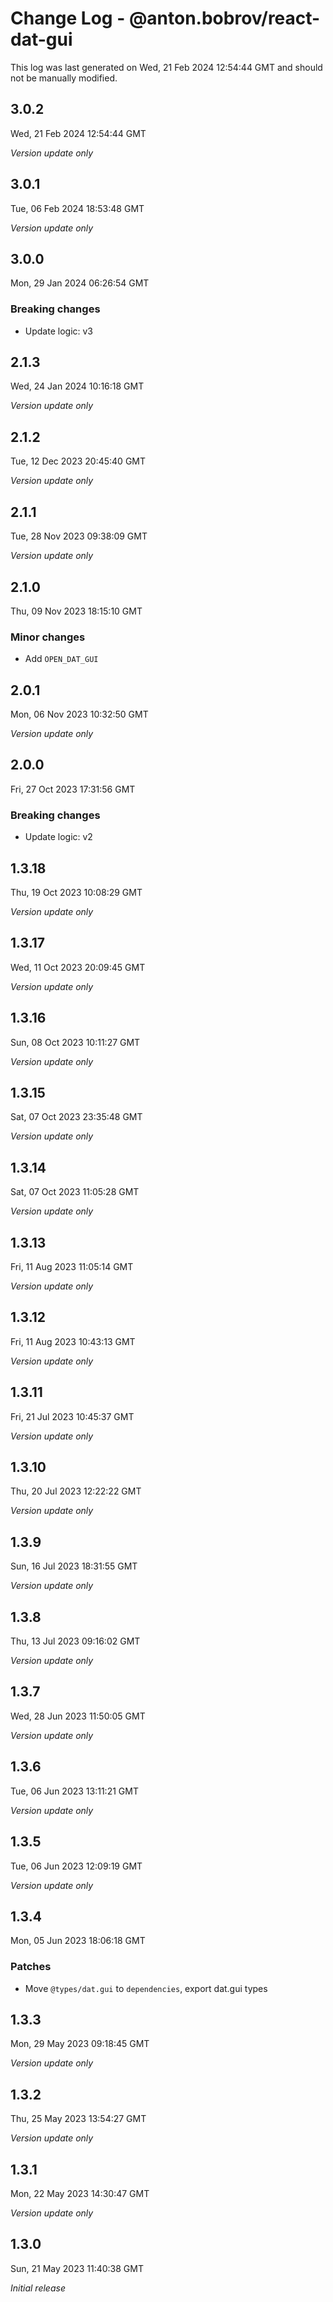 # Change Log - @anton.bobrov/react-dat-gui

This log was last generated on Wed, 21 Feb 2024 12:54:44 GMT and should not be manually modified.

## 3.0.2
Wed, 21 Feb 2024 12:54:44 GMT

_Version update only_

## 3.0.1
Tue, 06 Feb 2024 18:53:48 GMT

_Version update only_

## 3.0.0
Mon, 29 Jan 2024 06:26:54 GMT

### Breaking changes

- Update logic: v3

## 2.1.3
Wed, 24 Jan 2024 10:16:18 GMT

_Version update only_

## 2.1.2
Tue, 12 Dec 2023 20:45:40 GMT

_Version update only_

## 2.1.1
Tue, 28 Nov 2023 09:38:09 GMT

_Version update only_

## 2.1.0
Thu, 09 Nov 2023 18:15:10 GMT

### Minor changes

- Add `OPEN_DAT_GUI`

## 2.0.1
Mon, 06 Nov 2023 10:32:50 GMT

_Version update only_

## 2.0.0
Fri, 27 Oct 2023 17:31:56 GMT

### Breaking changes

- Update logic: v2

## 1.3.18
Thu, 19 Oct 2023 10:08:29 GMT

_Version update only_

## 1.3.17
Wed, 11 Oct 2023 20:09:45 GMT

_Version update only_

## 1.3.16
Sun, 08 Oct 2023 10:11:27 GMT

_Version update only_

## 1.3.15
Sat, 07 Oct 2023 23:35:48 GMT

_Version update only_

## 1.3.14
Sat, 07 Oct 2023 11:05:28 GMT

_Version update only_

## 1.3.13
Fri, 11 Aug 2023 11:05:14 GMT

_Version update only_

## 1.3.12
Fri, 11 Aug 2023 10:43:13 GMT

_Version update only_

## 1.3.11
Fri, 21 Jul 2023 10:45:37 GMT

_Version update only_

## 1.3.10
Thu, 20 Jul 2023 12:22:22 GMT

_Version update only_

## 1.3.9
Sun, 16 Jul 2023 18:31:55 GMT

_Version update only_

## 1.3.8
Thu, 13 Jul 2023 09:16:02 GMT

_Version update only_

## 1.3.7
Wed, 28 Jun 2023 11:50:05 GMT

_Version update only_

## 1.3.6
Tue, 06 Jun 2023 13:11:21 GMT

_Version update only_

## 1.3.5
Tue, 06 Jun 2023 12:09:19 GMT

_Version update only_

## 1.3.4
Mon, 05 Jun 2023 18:06:18 GMT

### Patches

- Move `@types/dat.gui` to `dependencies`, export dat.gui types

## 1.3.3
Mon, 29 May 2023 09:18:45 GMT

_Version update only_

## 1.3.2
Thu, 25 May 2023 13:54:27 GMT

_Version update only_

## 1.3.1
Mon, 22 May 2023 14:30:47 GMT

_Version update only_

## 1.3.0
Sun, 21 May 2023 11:40:38 GMT

_Initial release_

